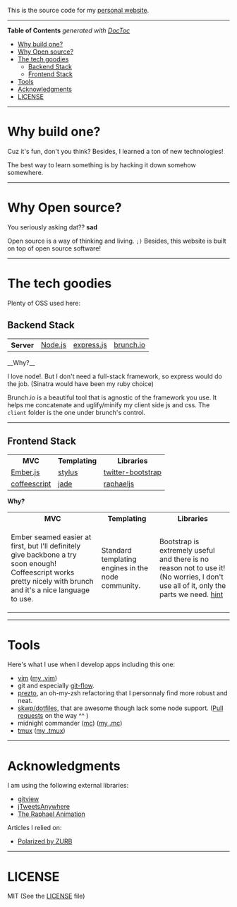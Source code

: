 This is the source code for my [personal website](http://piotry.me).

----

**Table of Contents**  *generated with [DocToc](http://doctoc.herokuapp.com/)*

- [Why build one?](#why-build-one?)
- [Why Open source?](#why-open-source?)
- [The tech goodies](#the-tech-goodies)
	- [Backend Stack](#backend-stack)
	- [Frontend Stack](#frontend-stack)
- [Tools](#tools)
- [Acknowledgments](#acknowledgments)
- [LICENSE](#license)

----

# Why build one?

Cuz it's fun, don't you think? Besides, I learned a ton of new technologies!

The best way to learn something is by hacking it down somehow somewhere.

----

# Why Open source?

You seriously asking dat?? **sad**

Open source is a way of thinking and living. ``;)`` Besides, this website is built on top of open source software!

----

# The tech goodies

Plenty of OSS used here:

## Backend Stack

<table><tr><th>Server</th><td><a href="http://nodejs.org/">Node.js</a></td><td><a href="http://expressjs.com/">express.js</a></td><td><a href="http://brunch.io">brunch.io</a></td></tr></table>
__Why?__

I love node!. But I don't need a full-stack framework, so express would do the job. (Sinatra would have been my ruby choice)

Brunch.io is a beautiful tool that is agnostic of the framework you use. It helps me concatenate and uglify/minify my client side js and css. 
The ``client`` folder is the one under brunch's control.

----

## Frontend Stack

<table><tr><th>MVC</th><th>Templating</th><th>Libraries</th></tr><tr><td><a href="http://emberjs.com/">Ember.js</a></td><td><a href="http://learnboost.github.com/stylus/">stylus</a></td><td><a href="http://twitter.github.com/bootstrap/">twitter-bootstrap</a></td></tr><tr><td><a href="http://coffeescript.org/">coffeescript</a></td><td><a href="http://jade-lang.com/">jade</a></td><td><a href="http://raphaeljs.com/">raphaeljs</a></td></tr></table>

__Why?__

<table><tr><th>MVC</th><th>Templating</th><th>Libraries</th></tr><tr><td><p>Ember seamed easier at first, but I'll definitely give backbone a try soon enough! Coffeescript works pretty nicely with brunch and it's a nice language to use. </p></td><td><p>Standard templating engines in the node community. </p></td><td><p>Bootstrap is extremely useful and there is no reason not to use it! (No worries, I don't use all of it, only the parts we need.  <a href="http://twitter.github.com/bootstrap/customize.html">hint</a></p></td></tr></table>

----

# Tools

Here's what I use when I develop apps including this one:

  - [vim](http://www.vim.org/) ([my .vim](https://github.com/tUrG0n/dot-files/tree/master/vim))
  - git and especially [git-flow](https://github.com/nvie/gitflow).
  - [prezto](https://github.com/sorin-ionescu/prezto), an oh-my-zsh refactoring that I personnaly find more robust and neat.
  - [skwp/dotfiles](https://github.com/skwp/dotfiles), that are awesome though lack some node support. ([Pull requests](https://github.com/tUrG0n/dotfiles) on the way ^^ )
  - midnight commander ([mc](http://en.wikipedia.org/wiki/Midnight_Commander)) ([my .mc](https://github.com/tUrG0n/dot-files/tree/master/mc))
  - [tmux](http://tmux.sourceforge.net/) ([my .tmux](https://github.com/tUrG0n/dot-files/tree/master/tmux))

----

# Acknowledgments

I am using the following external libraries:

  - [gitview](https://github.com/bouchon/Gitview)
  - [jTweetsAnywhere](http://thomasbillenstein.com/jTweetsAnywhere/)
  - [The Raphael Animation](http://clipboard.com/clip/LQbkUfUR5J0mc5QxZaeGpnNmIWduiXQ6mTye)

Articles I relied on:
  - [Polarized by ZURB](http://clipboard.com/clip/LQbkeop__JaXF21fiJs1ZJkAmT74HRGiI6ae)


----

# LICENSE

MIT (See the [LICENSE](https://github.com/tUrG0n/portfolio/blob/master/LICENSE) file)
